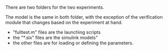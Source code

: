 There are two folders for the two experiments.

The model is the same in both folder, with the exception of the verification module that changes based on the experiment at hand.

- "fulltest.m" files are the launching scripts
- the "*.slx" files are the simulink models"
- the other files are for loading or defining the parameters.
